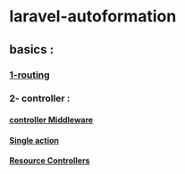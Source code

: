 # laravel-autoformation
## basics : 
### [1-routing](https://github.com/lharrak-botaina/laravel-autoformation/tree/main/basics)
### 2- controller : 
 #### [controller Middleware](https://github.com/lharrak-botaina/laravel-autoformation/tree/main/liteNotes)
 #### [Single action](https://github.com/lharrak-botaina/laravel-autoformation/tree/main/basics)
 #### [Resource Controllers](https://github.com/lharrak-botaina/laravel-autoformation/tree/main/basics)

